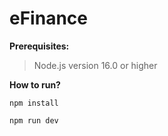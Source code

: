 
# eFinance

**Prerequisites:** 
> Node.js version 16.0 or higher

**How to run?**

```
npm install
```
```
npm run dev
```

